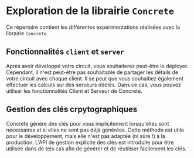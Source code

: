 # Exploration de la librairie `Concrete`

Ce répertoire contient les différentes expérimentations réalisées avec la librairie `Concrete`.

## Fonctionnalités `client` et `server`
Après avoir développé votre circuit, vous souhaiterez peut-être le déployer. Cependant, il n'est peut-être pas souhaitable de partager les détails de votre circuit avec chaque client. Il se peut que vous souhaitiez également effectuer les calculs sur des serveurs dédiés. Dans ce cas, vous pouvez utiliser les fonctionnalités Client et Serveur de Concrete.

## Gestion des clés crpytographiques
Concrete génère des clés pour vous implicitement lorsqu'elles sont nécessaires et si elles ne sont pas déjà générées. Cette méthode est utile pour le développement, mais elle n'est pas adaptée (ni sûre !) à la production. L'API de gestion explicite des clés est introduite pour être utilisée dans de tels cas afin de générer et de réutiliser facilement les clés.